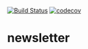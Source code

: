 [![Build Status](https://app.travis-ci.com/aleury/newsletter.svg?branch=main)](https://app.travis-ci.com/aleury/newsletter) [![codecov](https://codecov.io/gh/aleury/newsletter/branch/main/graph/badge.svg?token=9FJR8SHTZC)](https://codecov.io/gh/aleury/newsletter)

# newsletter
